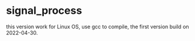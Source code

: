 # signal_process
this version work for Linux OS, use gcc to compile, the first version build on 2022-04-30.
